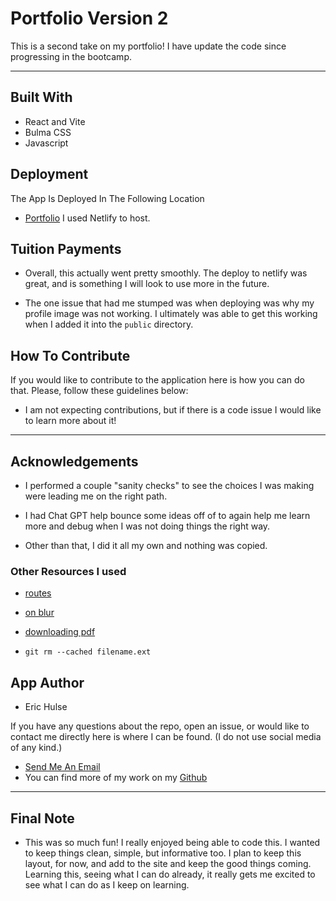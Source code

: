 # Portfolio Version 2

This is a second take on my portfolio! I have update the code since progressing in the bootcamp.

---

## Built With

- React and Vite
- Bulma CSS
- Javascript

## Deployment

The App Is Deployed In The Following Location

- [Portfolio](https://main--clinquant-dieffenbachia-0ac6e1.netlify.app) I used Netlify to host.

## Tuition Payments

- Overall, this actually went pretty smoothly. The deploy to netlify was great, and is something I will look to use more in the future.

- The one issue that had me stumped was when deploying was why my profile image was not working. I ultimately was able to get this working when I added it into the `public` directory.

## How To Contribute

If you would like to contribute to the application here is how you can do that.
Please, follow these guidelines below:

- I am not expecting contributions, but if there is a code issue I would like to learn more about it!

---

## Acknowledgements

- I performed a couple "sanity checks" to see the choices I was making were leading me on the right path.

- I had Chat GPT help bounce some ideas off of to again help me learn more and debug when I was not doing things the right way.

- Other than that, I did it all my own and nothing was copied.

### Other Resources I used

- [routes](https://reactrouter.com/en/main/start/tutorial#nested-routes)

- [on blur](https://bobbyhadz.com/blog/react-detect-focus-lost)

- [downloading pdf](https://bobbyhadz.com/blog/react-download-file)

- `git rm --cached filename.ext`

## App Author

- Eric Hulse

If you have any questions about the repo, open an issue, or would like to contact me directly here is where I can be found.
(I do not use social media of any kind.)

- <a href="mailto:hulse@hey.com">Send Me An Email</a>
- You can find more of my work on my [Github](https://github.com/sempercuriosus/)

---

## Final Note

- This was so much fun! I really enjoyed being able to code this. I wanted to keep things clean, simple, but informative too. I plan to keep this layout, for now, and add to the site and keep the good things coming. Learning this, seeing what I can do already, it really gets me excited to see what I can do as I keep on learning.

